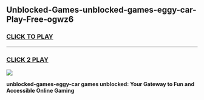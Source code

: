 
## Unblocked-Games-unblocked-games-eggy-car-Play-Free-ogwz6
<h3>
<a href="https://premium76.site?title=unblocked-games-eggy-car&ref=20A">CLICK TO PLAY</a></h3>
<hr>

<h3>
<a href="https://premium76.site?title=unblocked-games-eggy-car&ref=20A">CLICK 2 PLAY</a>
  
</h3>

<a href="https://premium76.site?title=unblocked-games-eggy-car&ref=20A"><img src="https://clearcache.store/games.png"></a>


**unblocked-games-eggy-car games unblocked: Your Gateway to Fun and Accessible Online Gaming**
